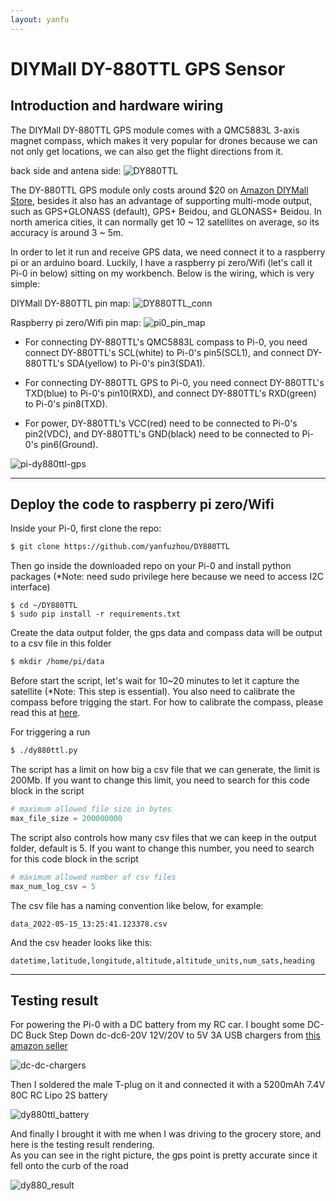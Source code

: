 ```yaml
---
layout: yanfu
---
```


# [](#header-1)DIYMall DY-880TTL GPS Sensor

## [](#header-2)Introduction and hardware wiring 

The DIYMall DY-880TTL GPS module comes with a QMC5883L 3-axis magnet compass, which makes it very popular for drones because we can not only get locations, we can also get the flight directions from it.

back side and antena side:
![DY880TTL](../images/DY880TTL.png)

The DY-880TTL GPS module only costs around $20 on [Amazon DIYMall Store](https://www.amazon.com/DY-880TTL-Antenna-Compass-QMC5883L-Betaflight/dp/B08FWYJ2TF/ref=sr_1_1?crid=2MFT2SBAPYZDP&keywords=DY-880TTL&qid=1659023178&sprefix=dy-880ttl%2Caps%2C134&sr=8-1), besides it also has an advantage of supporting multi-mode output, such as GPS+GLONASS (default), GPS+ Beidou, and GLONASS+ Beidou. In north america cities, it can normally get 10 ~ 12 satellites on average, so its accuracy is around 3 ~ 5m.

In order to let it run and receive GPS data, we need connect it to a raspberry pi or an arduino board. Luckily, I have a raspberry pi zero/Wifi (let's call it Pi-0 in below) sitting on my workbench. Below is the wiring, which is very simple:

DIYMall DY-880TTL pin map:
![DY880TTL_conn](../images/DY880TTL_conn.jpeg)

Raspberry pi zero/Wifi pin map:
![pi0_pin_map](../images/pi0_pin_map.png)

- For connecting DY-880TTL's QMC5883L compass to Pi-0, you need connect DY-880TTL's SCL(white) to Pi-0's pin5(SCL1), and connect DY-880TTL's SDA(yellow) to Pi-0's pin3(SDA1). 

- For connecting DY-880TTL GPS to Pi-0, you need connect DY-880TTL's TXD(blue) to Pi-0's pin10(RXD), and connect DY-880TTL's RXD(green) to Pi-0's pin8(TXD).

- For power, DY-880TTL's VCC(red) need to be connected to Pi-0's pin2(VDC), and DY-880TTL's GND(black) need to be connected to Pi-0's pin6(Ground).

![pi-dy880ttl-gps](../images/pi-dy880ttl-gps.png)

---

## [](#header-2)Deploy the code to raspberry pi zero/Wifi

Inside your Pi-0, first clone the repo:

```bash
$ git clone https://github.com/yanfuzhou/DY880TTL
```

Then go inside the downloaded repo on your Pi-0 and install python packages (*Note: need sudo privilege here because we need to access I2C interface)

```
$ cd ~/DY880TTL
$ sudo pip install -r requirements.txt
```

Create the data output folder, the gps data and compass data will be output to a csv file in this folder
```bash
$ mkdir /home/pi/data
```

Before start the script, let's wait for 10~20 minutes to let it capture the satellite (*Note: This step is essential). You also need to calibrate the compass before trigging the start. For how to calibrate the compass, please read this at [here](https://github.com/yanfuzhou/raspy-qmc5883l/tree/master/calibration).

For triggering a run

```bash
$ ./dy880ttl.py
```

The script has a limit on how big a csv file that we can generate, the limit is 200Mb. If you want to change this limit, you need to search for this code block in the script

```python
# maximum allowed file size in bytes
max_file_size = 200000000
```

The script also controls how many csv files that we can keep in the output folder, default is 5. If you want to change this number, you need to search for this code block in the script

```python
# maximum allowed number of csv files
max_num_log_csv = 5
```

The csv file has a naming convention like below, for example:

```text
data_2022-05-15_13:25:41.123378.csv
```

And the csv header looks like this:

```text
datetime,latitude,longitude,altitude,altitude_units,num_sats,heading
```
---

## [](#header-2)Testing result
For powering the Pi-0 with a DC battery from my RC car. I bought some DC-DC Buck Step Down dc-dc6-20V 12V/20V to 5V 3A USB chargers from [this amazon seller](https://www.amazon.com/HiLetgo-DC-DC-Module-Charger-Arduino/dp/B01HXU1C6U)

![dc-dc-chargers](../images/dc-dc-chargers.jpg)

Then I soldered the male T-plug on it and connected it with a 5200mAh 7.4V 80C RC Lipo 2S battery

![dy880ttl_battery](../images/dy880ttl_battery.jpg)

And finally I brought it with me when I was driving to the grocery store, and here is the testing result rendering.  
As you can see in the right picture, the gps point is pretty accurate since it fell onto the curb of the road

![dy880_result](../images/dy880_result.png)
 